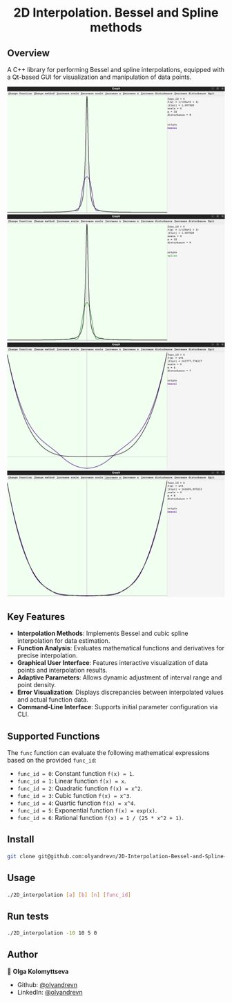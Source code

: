 <h1 align="center">2D Interpolation. Bessel and Spline methods</h1>
<p>
</p>

## Overview
A C++ library for performing Bessel and spline interpolations, equipped with a Qt-based GUI for visualization and manipulation of data points.

<img src="img/Screenshot from 2023-11-08 14-34-43.png" width="595"/> <img src="img/Screenshot from 2023-11-08 14-35-43.png" width="595"/> 
<img src="img/Screenshot from 2023-11-08 14-37-49.png" width="595"/> <img src="img/Screenshot from 2023-11-08 14-38-03.png" width="595"/> 

## Key Features
- **Interpolation Methods**: Implements Bessel and cubic spline interpolation for data estimation.
- **Function Analysis**: Evaluates mathematical functions and derivatives for precise interpolation.
- **Graphical User Interface**: Features interactive visualization of data points and interpolation results.
- **Adaptive Parameters**: Allows dynamic adjustment of interval range and point density.
- **Error Visualization**: Displays discrepancies between interpolated values and actual function data.
- **Command-Line Interface**: Supports initial parameter configuration via CLI.

## Supported Functions
The `func` function can evaluate the following mathematical expressions based on the provided `func_id`:
- `func_id = 0`: Constant function `f(x) = 1`.
- `func_id = 1`: Linear function `f(x) = x`.
- `func_id = 2`: Quadratic function `f(x) = x^2`.
- `func_id = 3`: Cubic function `f(x) = x^3`.
- `func_id = 4`: Quartic function `f(x) = x^4`.
- `func_id = 5`: Exponential function `f(x) = exp(x)`.
- `func_id = 6`: Rational function `f(x) = 1 / (25 * x^2 + 1)`.

  
## Install

```sh
git clone git@github.com:olyandrevn/2D-Interpolation-Bessel-and-Spline-methods.git
```

## Usage

```sh
./2D_interpolation [a] [b] [n] [func_id]
```

## Run tests

```sh
./2D_interpolation -10 10 5 0
```

## Author

👤 **Olga Kolomyttseva**

* Github: [@olyandrevn](https://github.com/olyandrevn)
* LinkedIn: [@olyandrevn](https://linkedin.com/in/olyandrevn)
